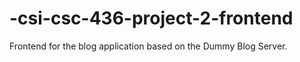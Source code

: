 # -csi-csc-436-project-2-frontend
Frontend for the blog application based on the Dummy Blog Server.
